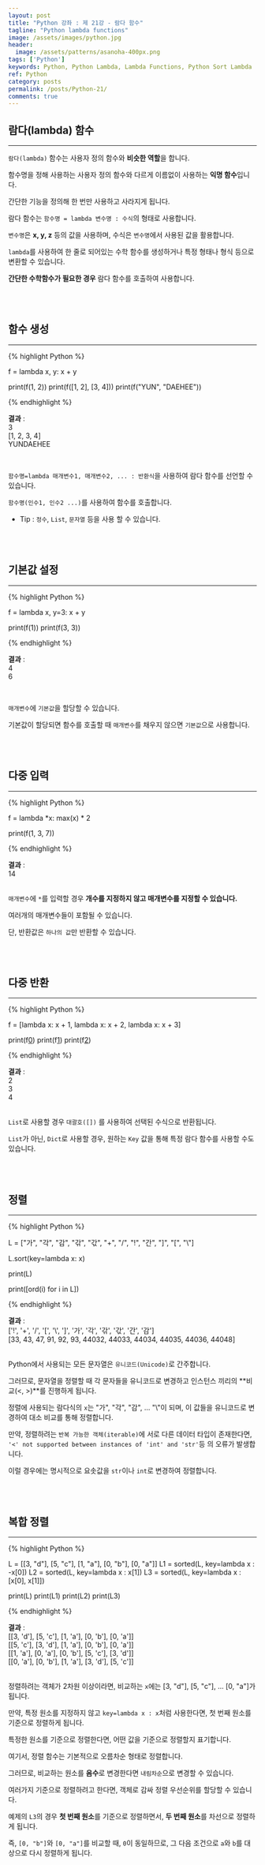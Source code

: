 ```yaml
---
layout: post
title: "Python 강좌 : 제 21강 - 람다 함수"
tagline: "Python lambda functions"
image: /assets/images/python.jpg
header:
  image: /assets/patterns/asanoha-400px.png
tags: ['Python']
keywords: Python, Python Lambda, Lambda Functions, Python Sort Lambda
ref: Python
category: posts
permalink: /posts/Python-21/
comments: true
---
```


## 람다(lambda) 함수 ##
----------

`람다(lambda)` 함수는 사용자 정의 함수와 **비슷한 역할**을 합니다.

함수명을 정해 사용하는 사용자 정의 함수와 다르게 이름없이 사용하는 **익명 함수**입니다.

간단한 기능을 정의해 한 번만 사용하고 사라지게 됩니다.

람다 함수는 `함수명 = lambda 변수명 : 수식`의 형태로 사용합니다.

`변수명`은 **x, y, z** 등의 값을 사용하며, 수식은 `변수명`에서 사용된 값을 활용합니다.

`lambda`를 사용하여 한 줄로 되어있는 수학 함수를 생성하거나 특정 형태나 형식 등으로 변환할 수 있습니다.

**간단한 수학함수가 필요한 경우** 람다 함수를 호출하여 사용합니다.

<br>
<br>

## 함수 생성 ##
----------

{% highlight Python %}

f = lambda x, y: x + y

print(f(1, 2))
print(f([1, 2], [3, 4]))
print(f("YUN", "DAEHEE"))

{% endhighlight %}

**결과**
:    
3<br>
[1, 2, 3, 4]<br>
YUNDAEHEE

<br>

`함수명=lambda 매개변수1, 매개변수2, ... : 반환식`을 사용하여 람다 함수를 선언할 수 있습니다.

`함수명(인수1, 인수2 ...)`를 사용하여 함수를 호출합니다.

* Tip : `정수`, `List`, `문자열` 등을 사용 할 수 있습니다.

<br>
<br>

## 기본값 설정 ##
----------

{% highlight Python %}

f = lambda x, y=3: x + y

print(f(1))
print(f(3, 3))

{% endhighlight %}

**결과**
:    
4<br>
6

<br>

`매개변수`에 `기본값`을 할당할 수 있습니다.

기본값이 할당되면 함수를 호출할 때 `매개변수`를 채우지 않으면 `기본값`으로 사용합니다.

<br>
<br>

## 다중 입력 ##
----------

{% highlight Python %}

f = lambda *x: max(x) * 2

print(f(1, 3, 7))

{% endhighlight %}

**결과**
:    
14<br>
<br>

`매개변수`에 `*`를 입력할 경우 **개수를 지정하지 않고 매개변수를 지정할 수 있습니다.**

여러개의 매개변수들이 포함될 수 있습니다.

단, 반환값은 `하나의 값`만 반환할 수 있습니다.

<br>
<br>

## 다중 반환 ##
----------

{% highlight Python %}

f = [lambda x: x + 1, lambda x: x + 2, lambda x: x + 3]

print(f[0](1))
print(f[1](1))
print(f[2](1))

{% endhighlight %}

**결과**
:    
2<br>
3<br>
4<br>
<br>

`List`로 사용할 경우 `대괄호([])` 를 사용하여 선택된 수식으로 반환됩니다.

`List`가 아닌, `Dict`로 사용할 경우, 원하는 `Key` 값을 통해 특정 람다 함수를 사용할 수도 있습니다.

<br>
<br>

## 정렬 ##
----------

{% highlight Python %}

L = ["가", "각", "감", "갂", "갃", "+", "/", "!", "간", "]", "[", "\\"]

L.sort(key=lambda x: x)

print(L)

print([ord(i) for i in L])

{% endhighlight %}

**결과**
:    
['!', '+', '/', '[', '\\', ']', '가', '각', '갂', '갃', '간', '감']<br>
[33, 43, 47, 91, 92, 93, 44032, 44033, 44034, 44035, 44036, 44048]<br>
<br>

Python에서 사용되는 모든 문자열은 `유니코드(Unicode)`로 간주합니다.

그러므로, 문자열을 정렬할 때 각 문자들을 유니코드로 변경하고 인스턴스 끼리의 **비교(<, >)**를 진행하게 됩니다.

정렬에 사용되는 람다식의 `x`는 "가", "각", "감", ... "\\"이 되며, 이 값들을 유니코드로 변경하여 대소 비교를 통해 정렬합니다.

만약, 정렬하려는 `반복 가능한 객체(iterable)`에 서로 다른 데이터 타입이 존재한다면, `'<' not supported between instances of 'int' and 'str'`등 의 오류가 발생합니다.

이럴 경우에는 명시적으로 요솟값을 `str`이나 `int`로 변경하여 정렬합니다.

<br>
<br>

## 복합 정렬 ##
----------

{% highlight Python %}

L = [[3, "d"], [5, "c"], [1, "a"], [0, "b"], [0, "a"]]
L1 = sorted(L, key=lambda x : -x[0])
L2 = sorted(L, key=lambda x : x[1]) 
L3 = sorted(L, key=lambda x : [x[0], x[1]])

print(L)
print(L1)
print(L2)
print(L3)

{% endhighlight %}

**결과**
:    
[[3, 'd'], [5, 'c'], [1, 'a'], [0, 'b'], [0, 'a']]<br>
[[5, 'c'], [3, 'd'], [1, 'a'], [0, 'b'], [0, 'a']]<br>
[[1, 'a'], [0, 'a'], [0, 'b'], [5, 'c'], [3, 'd']]<br>
[[0, 'a'], [0, 'b'], [1, 'a'], [3, 'd'], [5, 'c']]<br>
<br>

정렬하려는 객체가 2차원 이상이라면, 비교하는 `x`에는 [3, "d"], [5, "c"], ... [0, "a"]가 됩니다.

만약, 특정 원소를 지정하지 않고 `key=lambda x : x`처럼 사용한다면, 첫 번째 원소를 기준으로 정렬하게 됩니다.

특정한 원소를 기준으로 정렬한다면, 어떤 값을 기준으로 정렬할지 표기합니다.

여기서, 정렬 함수는 기본적으로 오름차순 형태로 정렬합니다.

그러므로, 비교하는 원소를 **음수**로 변경한다면 `내림차순`으로 변경할 수 있습니다.

여러가지 기준으로 정렬하려고 한다면, 객체로 감싸 정렬 우선순위를 할당할 수 있습니다.

예제의 `L3`의 경우 **첫 번째 원소**를 기준으로 정렬하면서, **두 번째 원소**를 차선으로 정렬하게 됩니다.

즉, `[0, "b"]`와 `[0, "a"]`를 비교할 때, `0`이 동일하므로, 그 다음 조건으로 `a`와 `b`를 대상으로 다시 정렬하게 됩니다.


